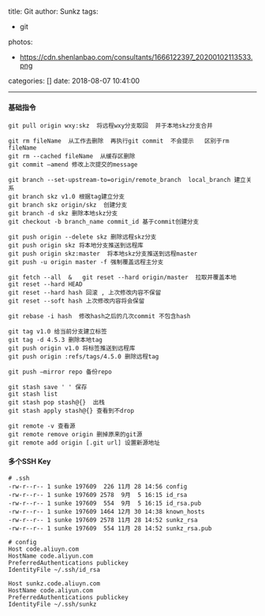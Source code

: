 title: Git
author: Sunkz
tags:

  - git

photos:

- https://cdn.shenlanbao.com/consultants/1666122397_20200102113533.png

categories: []
date: 2018-08-07 10:41:00

---
#### 基础指令

```
git pull origin wxy:skz  将远程wxy分支取回  并于本地skz分支合并
```

```
git rm fileName  从工作去删除  再执行git commit  不会提示   区别于rm fileName
git rm --cached fileName  从缓存区删除
git commit —amend 修改上次提交的message
```

```
git branch --set-upstream-to=origin/remote_branch  local_branch 建立关系
git branch skz v1.0 根据tag建立分支
git branch skz origin/skz  创建分支
git branch -d skz 删除本地skz分支
git checkout -b branch_name commit_id 基于commit创建分支
```

```
git push origin --delete skz 删除远程skz分支
git push origin skz 将本地分支推送到远程库
git push origin skz:master  将本地skz分支推送到远程master
git push -u origin master -f 强制覆盖远程主分支
```

```
git fetch --all  &   git reset --hard origin/master  拉取并覆盖本地
git reset --hard HEAD 
git reset --hard hash 回滚 , 上次修改内容不保留
git reset --soft hash 上次修改内容将会保留
```

```
git rebase -i hash  修改hash之后的几次commit 不包含hash 
```

```
git tag v1.0 给当前分支建立标签
git tag -d 4.5.3 删除本地tag
git push origin v1.0 将标签推送到远程库
git push origin :refs/tags/4.5.0 删除远程tag
```

```
git push —mirror repo 备份repo
```

```
git stash save ' ' 保存
git stash list 
git stash pop stash@{}  出栈
git stash apply stash@{} 查看到不drop
```

```
git remote -v 查看源
git remote remove origin 删掉原来的git源
git remote add origin [.git url] 设置新源地址
```

#### 多个SSH Key

```shell
# .ssh
-rw-r--r-- 1 sunke 197609  226 11月 28 14:56 config
-rw-r--r-- 1 sunke 197609 2578  9月  5 16:15 id_rsa
-rw-r--r-- 1 sunke 197609  554  9月  5 16:15 id_rsa.pub
-rw-r--r-- 1 sunke 197609 1464 12月 30 14:38 known_hosts
-rw-r--r-- 1 sunke 197609 2578 11月 28 14:52 sunkz_rsa
-rw-r--r-- 1 sunke 197609  554 11月 28 14:52 sunkz_rsa.pub
```

```shell
# config
Host code.aliuyn.com
HostName code.aliyun.com
PreferredAuthentications publickey
IdentityFile ~/.ssh/id_rsa

Host sunkz.code.aliuyn.com
HostName code.aliyun.com
PreferredAuthentications publickey
IdentityFile ~/.ssh/sunkz
```

